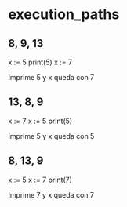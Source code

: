 # execution_paths

## 8, 9, 13

x := 5
print(5)
x := 7

Imprime 5 y x queda con 7


## 13, 8, 9

x := 7
x := 5
print(5)

Imprime 5 y x queda con 5


## 8, 13, 9

x := 5
x := 7
print(7)

Imprime 7 y x queda con 7
